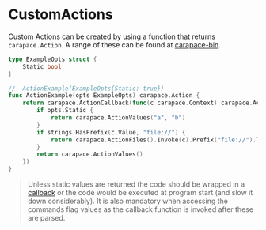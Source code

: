 # CustomActions

Custom Actions can be created by using a function that returns `carapace.Action`. A range of these can be found at [carapace-bin](https://pkg.go.dev/github.com/carapace-sh/carapace-bin/pkg/actions).

```go
type ExampleOpts struct {
	Static bool
}

//  ActionExample(ExampleOpts{Static: true})
func ActionExample(opts ExampleOpts) carapace.Action {
	return carapace.ActionCallback(func(c carapace.Context) carapace.Action {
		if opts.Static {
			return carapace.ActionValues("a", "b")
		}
		if strings.HasPrefix(c.Value, "file://") {
			return carapace.ActionFiles().Invoke(c).Prefix("file://").ToA()
		}
		return carapace.ActionValues()
	})
}
```

> Unless static values are returned the code should be wrapped in a [callback](defaultActions/actionCallback.md) or the code would be executed at program start (and slow it down considerably).
> It is also mandatory when accessing the commands flag values as the callback function is invoked after these are parsed.
